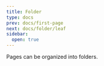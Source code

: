 ```yaml
---
title: Folder
type: docs
prev: docs/first-page
next: docs/folder/leaf
sidebar:
  open: true
---
```


Pages can be organized into folders.
